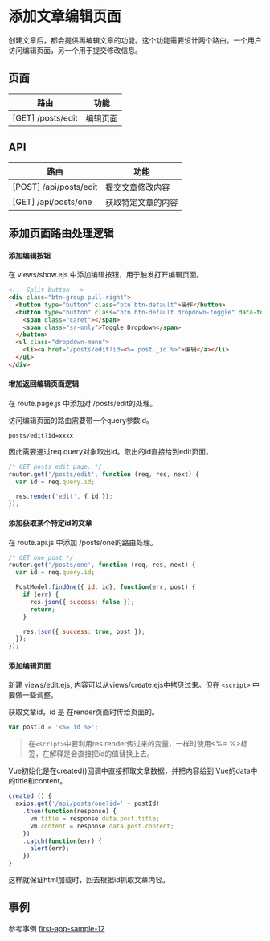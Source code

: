 # 添加文章编辑页面

创建文章后，都会提供再编辑文章的功能。这个功能需要设计两个路由。一个用户访问编辑页面，另一个用于提交修改信息。

## 页面

路由|功能
---|---
[GET] /posts/edit | 编辑页面

## API

路由|功能
---|---
[POST] /api/posts/edit | 提交文章修改内容
[GET] /api/posts/one | 获取特定文章的内容

## 添加页面路由处理逻辑

#### 添加编辑按钮

在 views/show.ejs 中添加编辑按钮，用于触发打开编辑页面。

```html
<!-- Split button -->
<div class="btn-group pull-right">
  <button type="button" class="btn btn-default">操作</button>
  <button type="button" class="btn btn-default dropdown-toggle" data-toggle="dropdown" aria-haspopup="true" aria-expanded="false">
    <span class="caret"></span>
    <span class="sr-only">Toggle Dropdown</span>
  </button>
  <ul class="dropdown-menu">
    <li><a href="/posts/edit?id=<%= post._id %>">编辑</a></li>
  </ul>
</div>
```

#### 增加返回编辑页面逻辑

在 route.page.js 中添加对 /posts/edit的处理。

访问编辑页面的路由需要带一个query参数id。

```
posts/edit?id=xxxx
```

因此需要通过req.query对象取出id。取出的id直接给到edit页面。

```js
/* GET posts edit page. */
router.get('/posts/edit', function (req, res, next) {
  var id = req.query.id;

  res.render('edit', { id });
});
```

#### 添加获取某个特定id的文章

在 route.api.js 中添加 /posts/one的路由处理。

```js
/* GET one post */
router.get('/posts/one', function (req, res, next) {
  var id = req.query.id;

  PostModel.findOne({_id: id}, function(err, post) {
    if (err) {
      res.json({ success: false });
      return;
    }

    res.json({ success: true, post });
  });
});
```

#### 添加编辑页面

新建 views/edit.ejs, 内容可以从views/create.ejs中拷贝过来。但在 `<script>` 中要做一些调整。

获取文章id，id 是 在render页面时传给页面的。

```js
var postId = '<%= id %>';
```

> 在`<script>`中要利用res.render传过来的变量，一样时使用<%= %>标签，在解释是会直接把id的值替换上去。

Vue初始化是在created()回调中直接抓取文章数据，并把内容给到 Vue的data中的title和content。

```js
created () {
  axios.get('/api/posts/one?id=' + postId)
    .then(function(response) {
      vm.title = response.data.post.title;
      vm.content = response.data.post.content;
    })
    .catch(function(err) {
      alert(err);
    })
}
```

这样就保证html加载时，回去根据id抓取文章内容。

## 事例

参考事例 [first-app-sample-12](https://github.com/xugy0926/learn-webapp-sample/tree/master/first-app-sample-12)
